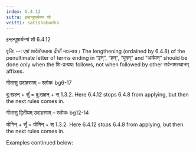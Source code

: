 ```yaml
---
index: 6.4.12
sutra: इन्हन्पूषार्यम्णां शौ
vritti: satishabodha
---
```



 इन्हन्पूषार्यम्णां शौ 6.4.12 


वृत्तिः --: एषां शावेवोपधाया दीर्घो नाऽन्यत्र। The lengthening (ordained by 6.4.8) of the penultimate letter of terms ending in “इन्”, “हन्”, “पूषन्” and “अर्यमन्” should be done only when the शि-प्रत्यय: follows, not when followed by other सर्वनामस्थानम् affixes. 


गीतासु उदाहरणम् – श्लोकः bg6-17 


दु:खहन् + सुँ = दु:खहन् + स् 1.3.2. Here 6.4.12 stops 6.4.8 from applying, but then the next rules comes in. 


गीतासु द्वितीयम् उदाहरणम् – श्लोकः bg12-14 


योगिन् + सुँ = योगिन् + स् 1.3.2. Here 6.4.12 stops 6.4.8 from applying, but then the next rules comes in. 


Examples continued below: 


